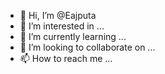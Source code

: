 - 👋 Hi, I’m @Eajputa
- 👀 I’m interested in ...
- 🌱 I’m currently learning ...
- 💞️ I’m looking to collaborate on ...
- 📫 How to reach me ...

<!---
Eajputa/Eajputa is a ✨ special ✨ repository because its `README.md` (this file) appears on your GitHub profile.
You can click the Preview link to take a look at your changes.
--->
